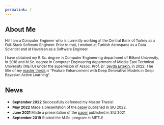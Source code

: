 ```yaml
---
permalink: /
---
```

## About Me
<small>Hi! I am a Computer Engineer who is currently working at the Central Bank of Turkey as a Full-Stack Software Engineer. Prior to that, I worked at Turkish Aerospace as a Data Scientist and at Havelsan as a Software Engineer.</small>

<small>I have obtained my B.Sc. degree in Computer Engineering department of Bilkent University, in 2018 and M.Sc. degree in Computer Engineering department of Middle East Technical University (METU) under the supervision of Assoc. Prof. Dr. [Şeyda Ertekin](https://avesis.metu.edu.tr/sertekin), in 2022. The title of my [master thesis](https://open.metu.edu.tr/bitstream/handle/11511/99446/index.pdf) is "Feature Enhancement with Deep Generative Models in Deep Bayesian Active Learning".</small>

## News

* <small>**September 2022** Successfully defended my Master Thesis!</small>
* <small>**May 2022** Made a presentation of the [paper](https://ieeexplore.ieee.org/abstract/document/9864798/) published in SIU 2022.</small>
* <small>**June 2021** Made a presentation of the [paper](https://ieeexplore.ieee.org/abstract/document/9477979) published in SIU 2021.</small>
* <small>**September 2019** Started the M.Sc. program in METU!</small>
